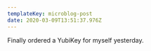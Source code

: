 ```yaml
---
templateKey: microblog-post
date: 2020-03-09T13:51:37.976Z
---
```


Finally ordered a YubiKey for myself yesterday.
